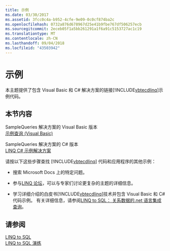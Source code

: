 ```yaml
---
title: 示例
ms.date: 03/30/2017
ms.assetid: 3fcc0c4a-b952-4cfe-9e09-0c0cf874ba2c
ms.openlocfilehash: 0732a876d678967d25e41b9fbe767df506257ecb
ms.sourcegitcommit: 2eceb05f1a5bb261291a1f6a91c5153727ac1c19
ms.translationtype: MT
ms.contentlocale: zh-CN
ms.lasthandoff: 09/04/2018
ms.locfileid: "43503942"
---
```

# <a name="samples"></a>示例
本主题提供了包含 Visual Basic 和 C# 解决方案的链接[!INCLUDE[vbtecdlinq](../../../../../../includes/vbtecdlinq-md.md)]示例代码。  
  
## <a name="in-this-section"></a>本节内容  
 SampleQueries 解决方案的 Visual Basic 版本  
 [示例查询 (Visual Basic)](~/docs/visual-basic/programming-guide/language-features/linq/introduction-to-linq.md)  
  
 SampleQueries 解决方案的 C# 版本  
 [LINQ C# 示例解决方案](https://msdn.microsoft.com/library/23852e6b-b9a9-4a06-aedb-b27a5930ed74)  
  
 请按以下这些步骤查找 [!INCLUDE[vbtecdlinq](../../../../../../includes/vbtecdlinq-md.md)] 代码和应用程序的其他示例：  
  
-   搜索 Microsoft Docs 上的特定问题。  
  
-   参与[LINQ 论坛](https://go.microsoft.com/fwlink/?LinkId=76488)，可以与专家们讨论更复杂的主题的详细信息。  
  
-   学习详细介绍的白皮书[!INCLUDE[vbtecdlinq](../../../../../../includes/vbtecdlinq-md.md)]技术并包含 Visual Basic 和 C# 代码示例。 有关详细信息，请参阅[LINQ to SQL： 关系数据的.net 语言集成查询](https://go.microsoft.com/fwlink/?LinkId=93205)。  
  
## <a name="see-also"></a>请参阅  
 [LINQ to SQL](../../../../../../docs/framework/data/adonet/sql/linq/index.md)  
 [LINQ to SQL 演练](https://msdn.microsoft.com/library/308e66ac-f704-4e00-9b4e-7af0045a2374)
